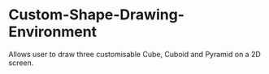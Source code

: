 # Custom-Shape-Drawing-Environment
Allows user to draw three customisable Cube, Cuboid and Pyramid on a 2D screen.
